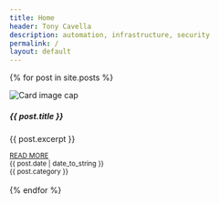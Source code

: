 ```yaml
---
title: Home
header: Tony Cavella
description: automation, infrastructure, security
permalink: /
layout: default
---
```

{% for post in site.posts %}
<div class="card w-100 shadow">
  <img class="card-img-top" src="{{ post.thumbnail }}" alt="Card image cap">
  <div class="card-body">
    <h5 class="card-title">{{ post.title }}</h5>
    <p class="card-text">{{ post.excerpt }}</p>
    <small><a href="{{ post.url }}" class="card-link text-secondary">READ MORE</a></small>
  </div>
  <div class="card-footer bg-light d-flex bd-highlight">
    <div class="me-auto bd-highlight"><small class="text-muted">{{ post.date | date_to_string }}</small></div>
    <div class="bd-highlight"><small class="text-muted">{{ post.category }}</small></div>
  </div>
</div>
<br>
{% endfor %}